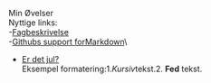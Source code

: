 Min Øvelser\
Nyttige links:\
-[Fagbeskrivelse](https://odin.sdu.dk/sitecore/index.php?a=fagbesk&id=111413&lang=da)\
-[Githubs support forMarkdown](https://docs.github.com/en/get-started/writing-on-github/getting-started-with-writing-and-formatting-on-github/basic-writing-and-formatting-syntax)\
- [Er det jul?](https://isitchristmas.com)\
Eksempel formatering:1.*Kursiv*tekst.2. **Fed** tekst.